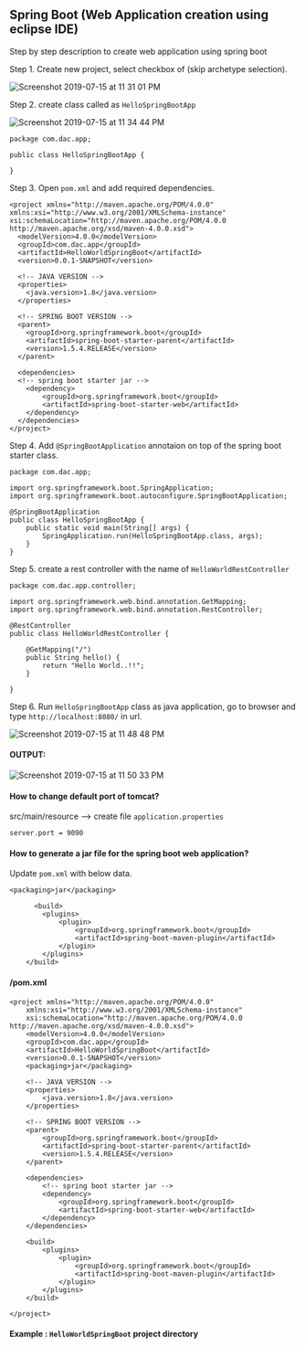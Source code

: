## Spring Boot (Web Application creation using eclipse IDE)

Step by step description to create web application using spring boot

Step 1. Create new project, select checkbox of (skip archetype selection).

![Screenshot 2019-07-15 at 11 31 01 PM](https://user-images.githubusercontent.com/35020560/61240038-e6f31c00-a75d-11e9-9516-4bf53c4a8794.png)


Step 2. create class called as `HelloSpringBootApp`

![Screenshot 2019-07-15 at 11 34 44 PM](https://user-images.githubusercontent.com/35020560/61240130-1f92f580-a75e-11e9-9579-a83e5023c18d.png)


```
package com.dac.app;

public class HelloSpringBootApp {
	
}	

```

Step 3. Open `pom.xml` and add required dependencies.

```
<project xmlns="http://maven.apache.org/POM/4.0.0" 
xmlns:xsi="http://www.w3.org/2001/XMLSchema-instance" 
xsi:schemaLocation="http://maven.apache.org/POM/4.0.0 http://maven.apache.org/xsd/maven-4.0.0.xsd">
  <modelVersion>4.0.0</modelVersion>
  <groupId>com.dac.app</groupId>
  <artifactId>HelloWorldSpringBoot</artifactId>
  <version>0.0.1-SNAPSHOT</version>
  
  <!-- JAVA VERSION -->
  <properties>
  	<java.version>1.8</java.version>
  </properties>
  
  <!-- SPRING BOOT VERSION -->
  <parent>
  	<groupId>org.springframework.boot</groupId>
  	<artifactId>spring-boot-starter-parent</artifactId>
  	<version>1.5.4.RELEASE</version>
  </parent>
  
  <dependencies>
  <!-- spring boot starter jar -->
  	<dependency>
  		<groupId>org.springframework.boot</groupId>
  		<artifactId>spring-boot-starter-web</artifactId>
  	</dependency>
  </dependencies>
</project>
```

Step 4. Add `@SpringBootApplication` annotaion on top of the spring boot starter class.

```
package com.dac.app;

import org.springframework.boot.SpringApplication;
import org.springframework.boot.autoconfigure.SpringBootApplication;

@SpringBootApplication
public class HelloSpringBootApp {
	public static void main(String[] args) {
		SpringApplication.run(HelloSpringBootApp.class, args);
	}
}	

```

Step 5. create a rest controller with the name of `HelloWorldRestController`

```
package com.dac.app.controller;

import org.springframework.web.bind.annotation.GetMapping;
import org.springframework.web.bind.annotation.RestController;

@RestController
public class HelloWorldRestController {

	@GetMapping("/")
	public String hello() {
		return "Hello World..!!";
	}

}

```

Step 6. Run `HelloSpringBootApp` class as java application, go to browser and type `http://localhost:8080/` in url.

![Screenshot 2019-07-15 at 11 48 48 PM](https://user-images.githubusercontent.com/35020560/61240459-e3ac6000-a75e-11e9-98fa-32c0804fdd8b.png)


#### OUTPUT:

![Screenshot 2019-07-15 at 11 50 33 PM](https://user-images.githubusercontent.com/35020560/61240485-f32ba900-a75e-11e9-9c97-aab166658d41.png)


#### How to change default port of tomcat?

src/main/resource --> create file `application.properties`

```
server.port = 9090

```

#### How to generate a jar file for the spring boot web application?

Update `pom.xml` with below data.
```
<packaging>jar</packaging>
```

```
      <build>
		<plugins>
			<plugin>
				<groupId>org.springframework.boot</groupId>
				<artifactId>spring-boot-maven-plugin</artifactId>
			</plugin>
		</plugins>
	</build>
```
#### /pom.xml

```
<project xmlns="http://maven.apache.org/POM/4.0.0"
	xmlns:xsi="http://www.w3.org/2001/XMLSchema-instance"
	xsi:schemaLocation="http://maven.apache.org/POM/4.0.0 http://maven.apache.org/xsd/maven-4.0.0.xsd">
	<modelVersion>4.0.0</modelVersion>
	<groupId>com.dac.app</groupId>
	<artifactId>HelloWorldSpringBoot</artifactId>
	<version>0.0.1-SNAPSHOT</version>
	<packaging>jar</packaging>

	<!-- JAVA VERSION -->
	<properties>
		<java.version>1.8</java.version>
	</properties>

	<!-- SPRING BOOT VERSION -->
	<parent>
		<groupId>org.springframework.boot</groupId>
		<artifactId>spring-boot-starter-parent</artifactId>
		<version>1.5.4.RELEASE</version>
	</parent>

	<dependencies>
		<!-- spring boot starter jar -->
		<dependency>
			<groupId>org.springframework.boot</groupId>
			<artifactId>spring-boot-starter-web</artifactId>
		</dependency>
	</dependencies>

	<build>
		<plugins>
			<plugin>
				<groupId>org.springframework.boot</groupId>
				<artifactId>spring-boot-maven-plugin</artifactId>
			</plugin>
		</plugins>
	</build>

</project>
```

#### Example : `HelloWorldSpringBoot` project directory

